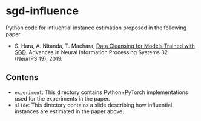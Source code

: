 # sgd-influence
Python code for influential instance estimation proposed in the following paper.

* S. Hara, A. Nitanda, T. Maehara, [Data Cleansing for Models Trained with SGD](https://papers.nips.cc/paper/8674-data-cleansing-for-models-trained-with-sgd). Advances in Neural Information Processing Systems 32 (NeurIPS'19), 2019.

## Contens
* `experiment`: This directory contains Python+PyTorch implementations used for the experiments in the paper.
* `slide`: This directory contains a slide describing how influential instances are estimated in the paper above.



